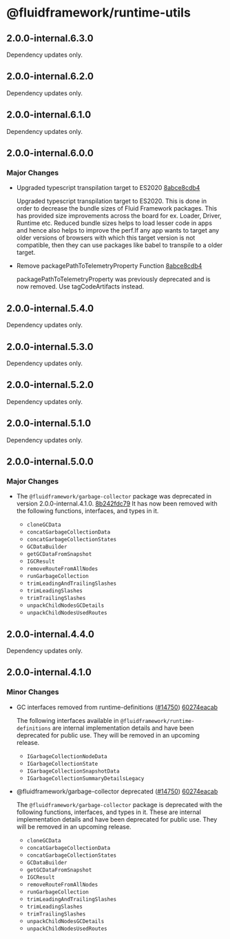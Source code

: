 # @fluidframework/runtime-utils

## 2.0.0-internal.6.3.0

Dependency updates only.

## 2.0.0-internal.6.2.0

Dependency updates only.

## 2.0.0-internal.6.1.0

Dependency updates only.

## 2.0.0-internal.6.0.0

### Major Changes

-   Upgraded typescript transpilation target to ES2020 [8abce8cdb4](https://github.com/microsoft/FluidFramework/commits/8abce8cdb4e2832fb6405fb44e393bef03d5648a)

    Upgraded typescript transpilation target to ES2020. This is done in order to decrease the bundle sizes of Fluid Framework packages. This has provided size improvements across the board for ex. Loader, Driver, Runtime etc. Reduced bundle sizes helps to load lesser code in apps and hence also helps to improve the perf.If any app wants to target any older versions of browsers with which this target version is not compatible, then they can use packages like babel to transpile to a older target.

-   Remove packagePathToTelemetryProperty Function [8abce8cdb4](https://github.com/microsoft/FluidFramework/commits/8abce8cdb4e2832fb6405fb44e393bef03d5648a)

    packagePathToTelemetryProperty was previously deprecated and is now removed. Use tagCodeArtifacts instead.

## 2.0.0-internal.5.4.0

Dependency updates only.

## 2.0.0-internal.5.3.0

Dependency updates only.

## 2.0.0-internal.5.2.0

Dependency updates only.

## 2.0.0-internal.5.1.0

Dependency updates only.

## 2.0.0-internal.5.0.0

### Major Changes

-   The `@fluidframework/garbage-collector` package was deprecated in version 2.0.0-internal.4.1.0. [8b242fdc79](https://github.com/microsoft/FluidFramework/commits/8b242fdc796714cf1da9ad3f90d02efb122af0c2)
    It has now been removed with the following functions, interfaces, and types in it.

    -   `cloneGCData`
    -   `concatGarbageCollectionData`
    -   `concatGarbageCollectionStates`
    -   `GCDataBuilder`
    -   `getGCDataFromSnapshot`
    -   `IGCResult`
    -   `removeRouteFromAllNodes`
    -   `runGarbageCollection`
    -   `trimLeadingAndTrailingSlashes`
    -   `trimLeadingSlashes`
    -   `trimTrailingSlashes`
    -   `unpackChildNodesGCDetails`
    -   `unpackChildNodesUsedRoutes`

## 2.0.0-internal.4.4.0

Dependency updates only.

## 2.0.0-internal.4.1.0

### Minor Changes

-   GC interfaces removed from runtime-definitions ([#14750](https://github.com/microsoft/FluidFramework/pull-requests/14750)) [60274eacab](https://github.com/microsoft/FluidFramework/commits/60274eacabf14d42f52f6ad1c2f64356e64ba1a2)

    The following interfaces available in `@fluidframework/runtime-definitions` are internal implementation details and have been deprecated for public use. They will be removed in an upcoming release.

    -   `IGarbageCollectionNodeData`
    -   `IGarbageCollectionState`
    -   `IGarbageCollectionSnapshotData`
    -   `IGarbageCollectionSummaryDetailsLegacy`

-   @fluidframework/garbage-collector deprecated ([#14750](https://github.com/microsoft/FluidFramework/pull-requests/14750)) [60274eacab](https://github.com/microsoft/FluidFramework/commits/60274eacabf14d42f52f6ad1c2f64356e64ba1a2)

    The `@fluidframework/garbage-collector` package is deprecated with the following functions, interfaces, and types in it.
    These are internal implementation details and have been deprecated for public use. They will be removed in an upcoming
    release.

    -   `cloneGCData`
    -   `concatGarbageCollectionData`
    -   `concatGarbageCollectionStates`
    -   `GCDataBuilder`
    -   `getGCDataFromSnapshot`
    -   `IGCResult`
    -   `removeRouteFromAllNodes`
    -   `runGarbageCollection`
    -   `trimLeadingAndTrailingSlashes`
    -   `trimLeadingSlashes`
    -   `trimTrailingSlashes`
    -   `unpackChildNodesGCDetails`
    -   `unpackChildNodesUsedRoutes`
